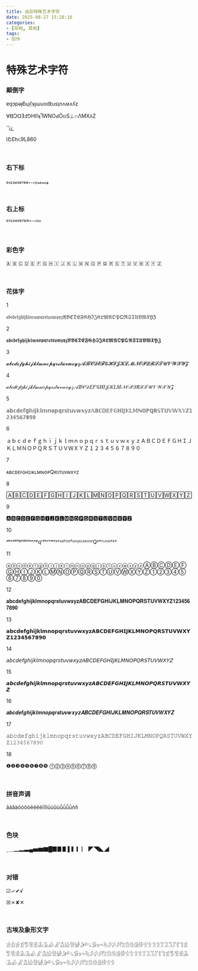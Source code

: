```yaml
---
title: 自存特殊艺术字符
date: 2025-08-27 15:28:16
categories:
- [存档, 其他]
tags:
- 创作
---
```

# 特殊艺术字符

### 颠倒字

ɐqɔpǝɟƃɥᴉſ̣ʞןɯuodbɹsʇnʌʍxʎz

∀ᗺƆᗡƎℲ⅁HIſʞႨWNOԀÒଧS⊥∩ΛMX⅄Z

˙ʻ¡¿ˌ

ƖՇƐh૬9L860

<br>

### 右下标

₀₁₂₃₄₅₆₇₈₉₊₋₌₍₎ₐₑₒₓₔ

<br>

### 右上标

⁰¹²³⁴⁵⁶⁷⁸⁹ⁱ⁺⁻⁼⁽⁾ⁿ

<br>

### 彩色字

🇦 🇧 🇨 🇩 🇪 🇫 🇬 🇭 🇮 🇯 🇰 🇱 🇲 🇳 🇴 🇵 🇶 🇷 🇸 🇹 🇺 🇻 🇼 🇽 🇾 🇿 

<br>

### 花体字

1

𝔞𝔟𝔠𝔡𝔢𝔣𝔤𝔥𝔦𝔧𝔨𝔩𝔪𝔫𝔬𝔭𝔮𝔯𝔰𝔱𝔲𝔳𝔴𝔵𝔶𝔷𝔄𝔅ℭ𝔇𝔈𝔉𝔊ℌℑ𝔍𝔎𝔏𝔐𝔑𝔒𝔓𝔔ℜ𝔖𝔗𝔘𝔙𝔚𝔛𝔜ℨ

2

𝖆𝖇𝖈𝖉𝖊𝖋𝖌𝖍𝖎𝖏𝖐𝖑𝖒𝖓𝖔𝖕𝖖𝖗𝖘𝖙𝖚𝖛𝖜𝖝𝖞𝖟𝕬𝕭𝕮𝕯𝕰𝕱𝕲𝕳𝕴𝕵𝕶𝕷𝕸𝕹𝕺𝕻𝕼𝕽𝕾𝕿𝖀𝖁𝖂𝖃𝖄𝖅

3

𝓪𝓫𝓬𝓭𝓮𝓯𝓰𝓱𝓲𝓳𝓴𝓵𝓶𝓷𝓸𝓹𝓺𝓻𝓼𝓽𝓾𝓿𝔀𝔁𝔂𝔃𝓐𝓑𝓒𝓓𝓔𝓕𝓖𝓗𝓘𝓙𝓚𝓛𝓜𝓝𝓞𝓟𝓠𝓡𝓢𝓣𝓤𝓥𝓦𝓧𝓨𝓩

4

𝒶𝒷𝒸𝒹𝑒𝒻𝑔𝒽𝒾𝒿𝓀𝓁𝓂𝓃𝑜𝓅𝓆𝓇𝓈𝓉𝓊𝓋𝓌𝓍𝓎𝓏𝒜𝐵𝒞𝒟𝐸𝐹𝒢𝐻𝐼𝒥𝒦𝐿𝑀𝒩𝒪𝒫𝒬𝑅𝒮𝒯𝒰𝒱𝒲𝒳𝒴𝒵

5

𝕒𝕓𝕔𝕕𝕖𝕗𝕘𝕙𝕚𝕛𝕜𝕝𝕞𝕟𝕠𝕡𝕢𝕣𝕤𝕥𝕦𝕧𝕨𝕩𝕪𝕫𝔸𝔹ℂ𝔻𝔼𝔽𝔾ℍ𝕀𝕁𝕂𝕃𝕄ℕ𝕆ℙℚℝ𝕊𝕋𝕌𝕍𝕎𝕏𝕐ℤ𝟙𝟚𝟛𝟜𝟝𝟞𝟟𝟠𝟡𝟘

6

ａｂｃｄｅｆｇｈｉｊｋｌｍｎｏｐｑｒｓｔｕｖｗｘｙｚＡＢＣＤＥＦＧＨＩＪＫＬＭＮＯＰＱＲＳＴＵＶＷＸＹＺ１２３４５６７８９０

7

ᴀʙᴄᴅᴇꜰɢʜɪᴊᴋʟᴍɴᴏᴘQʀꜱᴛᴜᴠᴡxʏᴢ

8

🄰🄱🄲🄳🄴🄵🄶🄷🄸🄹🄺🄻🄼🄽🄾🄿🅀🅁🅂🅃🅄🅅🅆🅇🅈🅉

9

🅰🅱🅲🅳🅴🅵🅶🅷🅸🅹🅺🅻🅼🅽🅾🅿🆀🆁🆂🆃🆄🆅🆆🆇🆈🆉

10

ᵃᵇᶜᵈᵉᶠᵍʰⁱʲᵏˡᵐⁿᵒᵖqʳˢᵗᵘᵛʷˣʸᶻᴬᴮᶜᴰᴱᶠᴳᴴᴵᴶᴷᴸᴹᴺᴼᴾQᴿˢᵀᵁⱽᵂˣʸᶻ

11

ⓐⓑⓒⓓⓔⓕⓖⓗⓘⓙⓚⓛⓜⓝⓞⓟⓠⓡⓢⓣⓤⓥⓦⓧⓨⓩⒶⒷⒸⒹⒺⒻⒼⒽⒾⒿⓀⓁⓂⓃⓄⓅⓆⓇⓈⓉⓊⓋⓌⓍⓎⓏ①②③④⑤⑥⑦⑧⑨⓪

12

𝐚𝐛𝐜𝐝𝐞𝐟𝐠𝐡𝐢𝐣𝐤𝐥𝐦𝐧𝐨𝐩𝐪𝐫𝐬𝐭𝐮𝐯𝐰𝐱𝐲𝐳𝐀𝐁𝐂𝐃𝐄𝐅𝐆𝐇𝐈𝐉𝐊𝐋𝐌𝐍𝐎𝐏𝐐𝐑𝐒𝐓𝐔𝐕𝐖𝐗𝐘𝐙𝟏𝟐𝟑𝟒𝟓𝟔𝟕𝟖𝟗𝟎

13

𝗮𝗯𝗰𝗱𝗲𝗳𝗴𝗵𝗶𝗷𝗸𝗹𝗺𝗻𝗼𝗽𝗾𝗿𝘀𝘁𝘂𝘃𝘄𝘅𝘆𝘇𝗔𝗕𝗖𝗗𝗘𝗙𝗚𝗛𝗜𝗝𝗞𝗟𝗠𝗡𝗢𝗣𝗤𝗥𝗦𝗧𝗨𝗩𝗪𝗫𝗬𝗭𝟭𝟮𝟯𝟰𝟱𝟲𝟳𝟴𝟵𝟬

14

𝘢𝘣𝘤𝘥𝘦𝘧𝘨𝘩𝘪𝘫𝘬𝘭𝘮𝘯𝘰𝘱𝘲𝘳𝘴𝘵𝘶𝘷𝘸𝘹𝘺𝘻𝘈𝘉𝘊𝘋𝘌𝘍𝘎𝘏𝘐𝘑𝘒𝘓𝘔𝘕𝘖𝘗𝘘𝘙𝘚𝘛𝘜𝘝𝘞𝘟𝘠𝘡

15

𝙖𝙗𝙘𝙙𝙚𝙛𝙜𝙝𝙞𝙟𝙠𝙡𝙢𝙣𝙤𝙥𝙦𝙧𝙨𝙩𝙪𝙫𝙬𝙭𝙮𝙯𝘼𝘽𝘾𝘿𝙀𝙁𝙂𝙃𝙄𝙅𝙆𝙇𝙈𝙉𝙊𝙋𝙌𝙍𝙎𝙏𝙐𝙑𝙒𝙓𝙔𝙕

16

𝒂𝒃𝒄𝒅𝒆𝒇𝒈𝒉𝒊𝒋𝒌𝒍𝒎𝒏𝒐𝒑𝒒𝒓𝒔𝒕𝒖𝒗𝒘𝒙𝒚𝒛𝑨𝑩𝑪𝑫𝑬𝑭𝑮𝑯𝑰𝑱𝑲𝑳𝑴𝑵𝑶𝑷𝑸𝑹𝑺𝑻𝑼𝑽𝑾𝑿𝒀𝒁

17

𝚊𝚋𝚌𝚍𝚎𝚏𝚐𝚑𝚒𝚓𝚔𝚕𝚖𝚗𝚘𝚙𝚚𝚛𝚜𝚝𝚞𝚟𝚠𝚡𝚢𝚣𝙰𝙱𝙲𝙳𝙴𝙵𝙶𝙷𝙸𝙹𝙺𝙻𝙼𝙽𝙾𝙿𝚀𝚁𝚂𝚃𝚄𝚅𝚆𝚇𝚈𝚉𝟷𝟸𝟹𝟺𝟻𝟼𝟽𝟾𝟿𝟶

18

❶❷❸❹❺❻❼❽❾
⓵⓶⓷⓸⓹⓺⓻⓼⓽

<br>

### 拼音声调

āáǎàōóǒòēéěèīíǐìūúǔùǖǘǚǜńň

<br>

### 色块
ˍ＿▁▂▃▄▅▆▇█▉▊▋▌▍▎▏
◤◥◣◢

<br>

### 对错

☑✓✔√

☒✗✘✕

<br>

### 古埃及象形文字

𓀀𓀁𓀂𓀃𓀄𓀅𓀆𓀇𓀈𓀉𓀊𓀋𓀌𓀍𓀎𓀏𓀐𓀑𓀒𓀓𓀔𓀕𓀖𓀗𓀘𓀙𓀚𓀛𓀜𓀝𓀞𓀟𓀠𓀡𓀢𓀣𓀤𓀥𓀃𓀄𓀅𓀆𓀇𓀈𓀉𓀊𓀋𓀌𓀍𓀎𓀏𓀐𓀑𓀒𓀓𓀔𓀕𓀖𓀗𓀘𓀙𓀚𓀛𓀜𓀝𓀞𓀟𓀠𓀡𓀢𓀣𓀤𓀥𓀃𓀄𓀅𓀆𓀇𓀈𓀉𓀊𓀋𓀌𓀍𓀎𓀏𓀐𓀑𓀒𓀓𓀔𓀕𓀖𓀗𓀘𓀙𓀚𓀛𓀜𓀝
